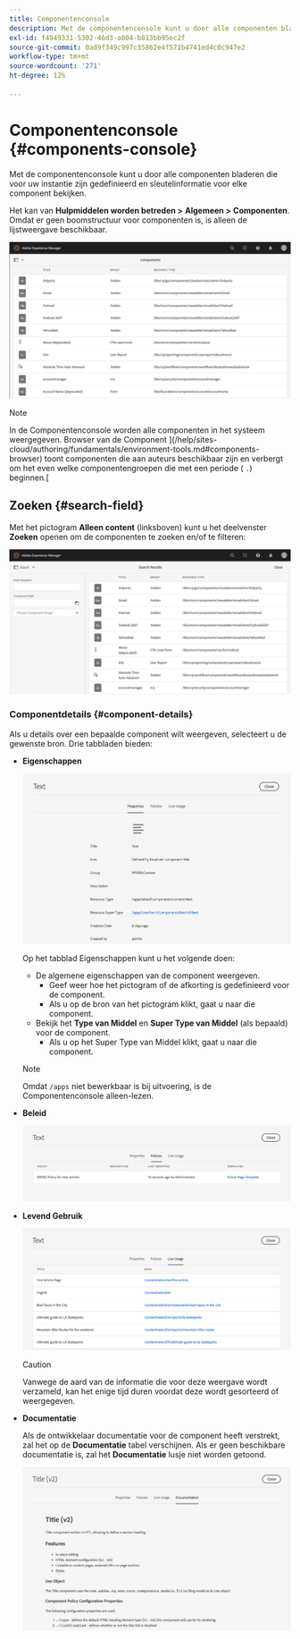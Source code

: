 ```yaml
---
title: Componentenconsole
description: Met de componentenconsole kunt u door alle componenten bladeren die voor uw instantie zijn gedefinieerd
exl-id: f4949331-5302-46d3-a004-b813bb95ec2f
source-git-commit: 0ad9f349c997c35862e4f571b4741ed4c0c947e2
workflow-type: tm+mt
source-wordcount: '271'
ht-degree: 12%

---
```


# Componentenconsole {#components-console}

Met de componentenconsole kunt u door alle componenten bladeren die voor uw instantie zijn gedefinieerd en sleutelinformatie voor elke component bekijken.

Het kan van **Hulpmiddelen worden betreden >** **Algemeen >** **Componenten**. Omdat er geen boomstructuur voor componenten is, is alleen de lijstweergave beschikbaar.

![ de Console van Componenten ](/help/sites-cloud/authoring/assets/components-console.png)

>[!NOTE]
>
>In de Componentenconsole worden alle componenten in het systeem weergegeven. Browser van de Component ](/help/sites-cloud/authoring/fundamentals/environment-tools.md#components-browser) toont componenten die aan auteurs beschikbaar zijn en verbergt om het even welke componentengroepen die met een periode ( `.`) beginnen.[

## Zoeken {#search-field}

Met het pictogram **Alleen content** (linksboven) kunt u het deelvenster **Zoeken** openen om de componenten te zoeken en/of te filteren:

![ zoekend in de Console van Componenten ](/help/sites-cloud/authoring/assets/components-console-search.png)

### Componentdetails {#component-details}

Als u details over een bepaalde component wilt weergeven, selecteert u de gewenste bron. Drie tabbladen bieden:

* **Eigenschappen**

  ![ eigenschappen van de Console van Componenten ](/help/sites-cloud/authoring/assets/components-console-properties.png)

  Op het tabblad Eigenschappen kunt u het volgende doen:

   * De algemene eigenschappen van de component weergeven.
      * Geef weer hoe het pictogram of de afkorting is gedefinieerd voor de component. <!-- View how the [icon or abbreviation has been defined](/help/sites-developing/components-basics.md#component-icon-in-touch-ui) for the component.-->
      * Als u op de bron van het pictogram klikt, gaat u naar die component.
   * Bekijk het **Type van Middel** en **Super Type van Middel** (als bepaald) voor de component.
      * Als u op het Super Type van Middel klikt, gaat u naar die component.

  >[!NOTE]
  >
  >Omdat `/apps` niet bewerkbaar is bij uitvoering, is de Componentenconsole alleen-lezen.

* **Beleid**

  ![ Beleid van de Console van de Component ](/help/sites-cloud/authoring/assets/components-console-policies.png)

* **Levend Gebruik**

  ![ Levend gebruik van componenten ](/help/sites-cloud/authoring/assets/components-console-live-usage.png)

  >[!CAUTION]
  >
  >Vanwege de aard van de informatie die voor deze weergave wordt verzameld, kan het enige tijd duren voordat deze wordt gesorteerd of weergegeven.

* **Documentatie**

  Als de ontwikkelaar documentatie voor de component heeft verstrekt, zal het op de **Documentatie** tabel verschijnen. Als er geen beschikbare documentatie is, zal het **Documentatie** lusje niet worden getoond. <!-- If the developer has provided [documentation for the component](/help/sites-developing/developing-components.md#documenting-your-component), it will appear on the **Documentation** tab. If there is no documentation available, the **Documentation** tab will not be shown.-->

  ![ documentatie van de Component ](/help/sites-cloud/authoring/assets/components-console-documentation.png)
